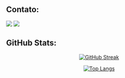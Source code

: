## Contato:

<div> 
  <a href="https://www.linkedin.com/in/carolinepedasil" target="_blank"><img src="https://img.shields.io/badge/-LinkedIn-%230077B5?style=for-the-badge&logo=linkedin&logoColor=white" target="_blank"></a>
  <a href = "mailto:carolinepedasil@gmail.com"><img src="https://img.shields.io/badge/-Gmail-%23333?style=for-the-badge&logo=gmail&logoColor=white" target="_blank"></a>
</div>

## GitHub Stats:

<div align="center">
  
 [![GitHub Streak](https://streak-stats.demolab.com/?user=carolinepedasil&theme=dracula)](https://git.io/streak-stats)
  
 [![Top Langs](https://github-readme-stats.vercel.app/api/top-langs/?username=carolinepedasil&layout=compact&langs_count=6&theme=dracula&hide=c)](https://github.com/carolinepedasil/github-readme-stats)
 
</div>
